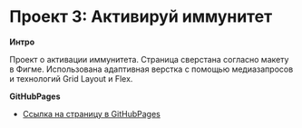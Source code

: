 # Проект 3: Активируй иммунитет

**Интро**

Проект о активации иммунитета.
Страница сверстана согласно макету в Фигме. Использована адаптивная верстка с помощью медиазапросов и технологий Grid Layout и Flex.

**GitHubPages**

* [Ссылка на страницу в GitHubPages](https://xatepk.github.io/immunity/index.html)

